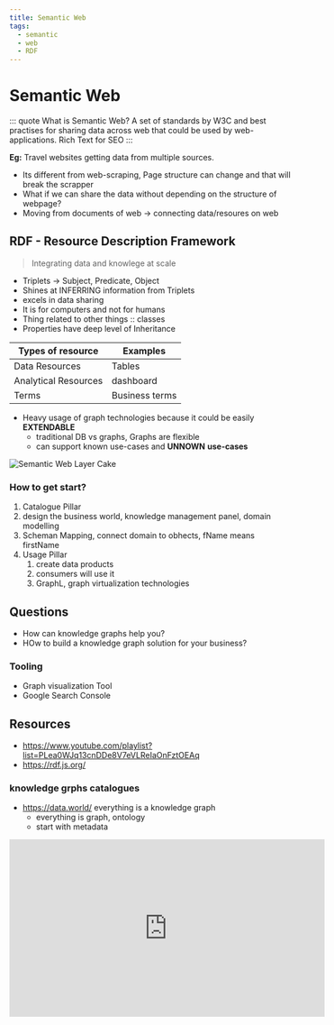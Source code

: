 ```yaml
---
title: Semantic Web
tags:
  - semantic
  - web
  - RDF
---
```


# Semantic Web

<TagLinks />

::: quote What is Semantic Web?
A set of standards by W3C and best practises for sharing data across web that could be used by web-applications.
Rich Text for SEO
:::

**Eg:** Travel websites getting data from multiple sources.

- Its different from web-scraping, Page structure can change and that will break the scrapper
- What if we can share the data without depending on the structure of webpage?
- Moving from documents of web -> connecting data/resoures on web

## RDF - Resource Description Framework

> Integrating data and knowlege at scale

- Triplets -> Subject, Predicate, Object
- Shines at INFERRING information from Triplets
- excels in data sharing
- It is for computers and not for humans
- Thing related to other things :: classes
- Properties have deep level of Inheritance

| Types of resource    | Examples       |
| -------------------- | -------------- |
| Data Resources       | Tables         |
| Analytical Resources | dashboard      |
| Terms                | Business terms |

- Heavy usage of graph technologies because it could be easily **EXTENDABLE**
  - traditional DB vs graphs, Graphs are flexible
  - can support known use-cases and **UNNOWN** **use-cases**

![Semantic Web Layer Cake](/public/img/browser/RDF.png)

### How to get start?

1. Catalogue Pillar
2. design the business world, knowledge management panel, domain modelling
3. Scheman Mapping, connect domain to obhects, fName means firstName
4. Usage Pillar
   1. create data products
   2. consumers will use it
   3. GraphL, graph virtualization technologies

## Questions

- How can knowledge graphs help you?
- HOw to build a knowledge graph solution for your business?

### Tooling

- Graph visualization Tool
- Google Search Console

## Resources

- https://www.youtube.com/playlist?list=PLea0WJq13cnDDe8V7eVLReIaOnFztOEAq
- https://rdf.js.org/

### knowledge grphs catalogues

- https://data.world/ everything is a knowledge graph
  - everything is graph, ontology
  - start with metadata

<iframe width="560" height="315" src="https://www.youtube.com/embed/gghT3noxQPM" title="YouTube video player" frameborder="0" allow="accelerometer; autoplay; clipboard-write; encrypted-media; gyroscope; picture-in-picture" allowfullscreen></iframe>

<Footer />
